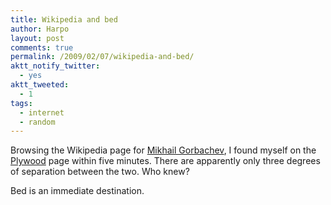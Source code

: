 ```yaml
---
title: Wikipedia and bed
author: Harpo
layout: post
comments: true
permalink: /2009/02/07/wikipedia-and-bed/
aktt_notify_twitter:
  - yes
aktt_tweeted:
  - 1
tags:
  - internet
  - random
---
```

Browsing the Wikipedia page for <a href="http://en.wikipedia.org/wiki/Mikhail_Gorbachev" target="_blank">Mikhail Gorbachev</a>, I found myself on the <a href="http://en.wikipedia.org/wiki/Plywood" target="_blank">Plywood</a> page within five minutes. There are apparently only three degrees of separation between the two. Who knew?

Bed is an immediate destination.